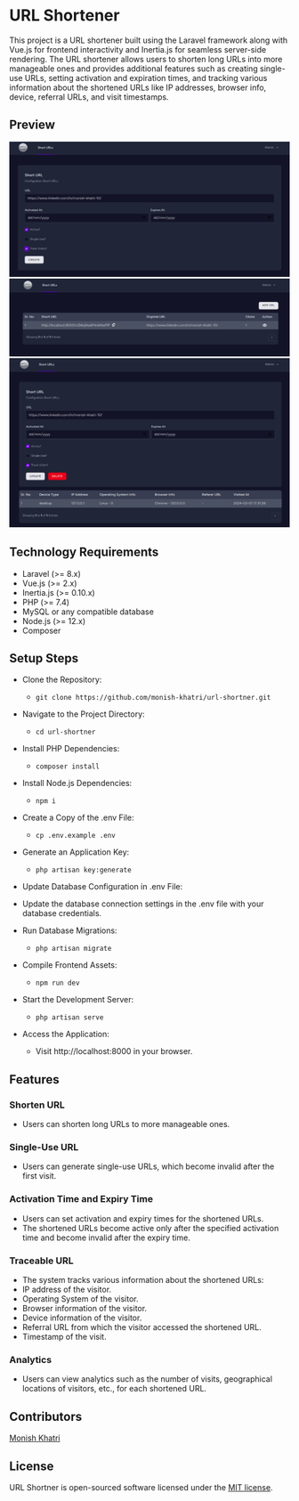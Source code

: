 
# URL Shortener
This project is a URL shortener built using the Laravel framework along with Vue.js for frontend interactivity and Inertia.js for seamless server-side rendering. The URL shortener allows users to shorten long URLs into more manageable ones and provides additional features such as creating single-use URLs, setting activation and expiration times, and tracking various information about the shortened URLs like IP addresses, browser info, device, referral URLs, and visit timestamps.

## Preview
![Create Short URLs](public/demo-images/Create.png)
![List Short URLs](public/demo-images/List.png)
![View Short URLs](public/demo-images/Show.png)

## Technology Requirements
- Laravel (>= 8.x)
- Vue.js (>= 2.x)
- Inertia.js (>= 0.10.x)
- PHP (>= 7.4)
- MySQL or any compatible database
- Node.js (>= 12.x)
- Composer

## Setup Steps
- Clone the Repository:
    - `git clone https://github.com/monish-khatri/url-shortner.git`
- Navigate to the Project Directory:
    - `cd url-shortner`
- Install PHP Dependencies:
    - `composer install`
- Install Node.js Dependencies:
    - `npm i`
- Create a Copy of the .env File:
    - `cp .env.example .env`
- Generate an Application Key:
    - `php artisan key:generate`
- Update Database Configuration in .env File:
- Update the database connection settings in the .env file with your database credentials.

- Run Database Migrations:
    - `php artisan migrate`
- Compile Frontend Assets:
    - `npm run dev`
- Start the Development Server:
    - `php artisan serve`
- Access the Application:
    - Visit http://localhost:8000 in your browser.

## Features
### Shorten URL
- Users can shorten long URLs to more manageable ones.
### Single-Use URL
- Users can generate single-use URLs, which become invalid after the first visit.
### Activation Time and Expiry Time
- Users can set activation and expiry times for the shortened URLs.
- The shortened URLs become active only after the specified activation time and become invalid after the expiry time.
### Traceable URL
- The system tracks various information about the shortened URLs:
- IP address of the visitor.
- Operating System of the visitor.
- Browser information of the visitor.
- Device information of the visitor.
- Referral URL from which the visitor accessed the shortened URL.
- Timestamp of the visit.

### Analytics
- Users can view analytics such as the number of visits, geographical locations of visitors, etc., for each shortened URL.

## Contributors
[Monish Khatri](https://github.com/monish-khatri)

## License
URL Shortner is open-sourced software licensed under the [MIT license](LICENSE.md).
